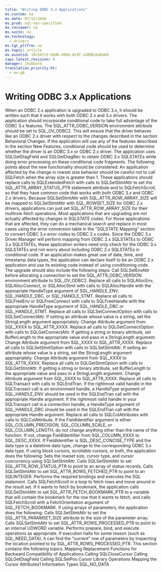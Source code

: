 ```yaml
---
title: "Writing ODBC 3.x Applications"
ms.custom: na
ms.date: 07/12/2016
ms.prod: sql-non-specified
ms.reviewer: na
ms.suite: na
ms.technology: 
  - drivers
ms.tgt_pltfrm: na
ms.topic: article
ms.assetid: 19c54fc5-9dd6-49b6-8c9f-a38961b40a65
caps.latest.revision: 4
manager: jhubbard
translation.priority.ht: 
  - en-gb
---
```

# Writing ODBC 3.x Applications
<?xml version="1.0" encoding="utf-8"?>
<developerConceptualDocument xmlns="http://ddue.schemas.microsoft.com/authoring/2003/5" xmlns:xlink="http://www.w3.org/1999/xlink" xmlns:xsi="http://www.w3.org/2001/XMLSchema-instance" xsi:schemaLocation="http://ddue.schemas.microsoft.com/authoring/2003/5 http://dduestorage.blob.core.windows.net/ddueschema/developer.xsd">
  <introduction>
    <para>When an ODBC 2.<legacyItalic>x </legacyItalic>application is upgraded to ODBC 3.<legacyItalic>x</legacyItalic>, it should be written such that it works with both ODBC 2.<legacyItalic>x </legacyItalic>and 3.<legacyItalic>x</legacyItalic> drivers. The application should incorporate conditional code to take full advantage of the ODBC 3.<legacyItalic>x</legacyItalic> features.</para>
    <para>The SQL_ATTR_ODBC_VERSION environment attribute should be set to SQL_OV_ODBC2. This will ensure that the driver behaves like an ODBC 2<legacyItalic>.x </legacyItalic>driver with respect to the changes described in the section <legacyLink xlink:href="a17ae701-6ab6-4eaf-9e46-d3b9cd0a3a67">Behavioral Changes</legacyLink>.</para>
    <para>If the application will use any of the features described in the section <legacyLink xlink:href="a8fcdd00-6cb3-4871-9489-6018b3d0d65f">New Features</legacyLink>, conditional code should be used to determine whether the driver is an ODBC 3.<legacyItalic>x</legacyItalic> or ODBC 2<legacyItalic>.x</legacyItalic> driver. The application uses <legacyBold>SQLGetDiagField</legacyBold> and <legacyBold>SQLGetDiagRec</legacyBold> to obtain ODBC 3.<legacyItalic>x</legacyItalic> SQLSTATEs while doing error processing on these conditional code fragments. The following points about the new functionality should be considered:  </para>
    <list class="bullet">
      <listItem>
        <para>An application affected by the change in rowset size behavior should be careful not to call <legacyBold>SQLFetch</legacyBold> when the array size is greater than 1. These applications should replace calls to <legacyBold>SQLExtendedFetch</legacyBold> with calls to <legacyBold>SQLSetStmtAttr</legacyBold> to set the SQL_ATTR_ARRAY_STATUS_PTR statement attribute and to <legacyBold>SQLFetchScroll</legacyBold>, so that they have common code that works with both ODBC 3.<legacyItalic>x</legacyItalic> and ODBC 2.<legacyItalic>x </legacyItalic>drivers. Because <legacyBold>SQLSetStmtAttr</legacyBold> with SQL_ATTR_ROW_ARRAY_SIZE will be mapped to <legacyBold>SQLSetStmtAttr</legacyBold> with SQL_ROWSET_SIZE for ODBC 2.<legacyItalic>x </legacyItalic>drivers, applications can just set SQL_ATTR_ROW_ARRAY_SIZE for their multirow fetch operations.</para>
      </listItem>
      <listItem>
        <para>Most applications that are upgrading are not actually affected by changes in SQLSTATE codes. For those applications that are affected, they can do a mechanical search and replace in most cases using the error conversion table in the "SQLSTATE Mapping" section to convert ODBC 3.<legacyItalic>x</legacyItalic> error codes to ODBC 2<legacyItalic>.x</legacyItalic> codes. Since the ODBC 3<legacyItalic>.x</legacyItalic> Driver Manager will perform mapping from ODBC 2.<legacyItalic>x </legacyItalic>SQLSTATEs to ODBC 3.<legacyItalic>x</legacyItalic> SQLSTATEs, these application writers need only check for the ODBC 3.<legacyItalic>x</legacyItalic> SQLSTATEs and not worry about including ODBC 2.<legacyItalic>x </legacyItalic>SQLSTATEs in conditional code.</para>
      </listItem>
      <listItem>
        <para>If an application makes great use of date, time, and timestamp data types, the application can declare itself to be an ODBC 2.<legacyItalic>x </legacyItalic>application and use its existing code instead of using conditioning code.</para>
      </listItem>
    </list>
    <para>The upgrade should also include the following steps:  </para>
    <list class="bullet">
      <listItem>
        <para>Call <legacyBold>SQLSetEnvAttr</legacyBold> before allocating a connection to set the SQL_ATTR_ODBC_VERSION environment attribute to SQL_OV_ODBC2.</para>
      </listItem>
      <listItem>
        <para>Replace all calls to <legacyBold>SQLAllocEnv</legacyBold>, <legacyBold>SQLAllocConnect</legacyBold>, or <legacyBold>SQLAllocStmt</legacyBold> with calls to <legacyBold>SQLAllocHandle</legacyBold> with the appropriate <legacyItalic>HandleType</legacyItalic> argument of SQL_HANDLE_ENV, SQL_HANDLE_DBC, or SQL_HANDLE_STMT.</para>
      </listItem>
      <listItem>
        <para>Replace all calls to <legacyBold>SQLFreeEnv</legacyBold> or <legacyBold>SQLFreeConnect</legacyBold> with calls to <legacyBold>SQLFreeHandle</legacyBold> with the appropriate <legacyItalic>HandleType</legacyItalic> argument of SQL_HANDLE_DBC or SQL_HANDLE_STMT.</para>
      </listItem>
      <listItem>
        <para>Replace all calls to <legacyBold>SQLSetConnectOption</legacyBold> with calls to <legacyBold>SQLSetConnectAttr</legacyBold>. If setting an attribute whose value is a string, set the <legacyItalic>StringLength</legacyItalic> argument appropriately. Change <legacyItalic>Attribute</legacyItalic> argument from SQL_XXXX to SQL_ATTR_XXXX.</para>
      </listItem>
      <listItem>
        <para>Replace all calls to <legacyBold>SQLGetConnectOption</legacyBold> with calls to <legacyBold>SQLGetConnectAttr</legacyBold>. If getting a string or binary attribute, set <legacyItalic>BufferLength</legacyItalic> to the appropriate value and pass in a <legacyItalic>StringLength</legacyItalic> argument. Change <legacyItalic>Attribute</legacyItalic> argument from SQL_XXXX to SQL_ATTR_XXXX.</para>
      </listItem>
      <listItem>
        <para>Replace all calls to <legacyBold>SQLSetStmtOption</legacyBold> with calls to <legacyBold>SQLSetStmtAttr</legacyBold>. If setting an attribute whose value is a string, set the <legacyItalic>StringLength</legacyItalic> argument appropriately. Change <legacyItalic>Attribute</legacyItalic> argument from SQL_XXXX to SQL_ATTR_XXXX.</para>
      </listItem>
      <listItem>
        <para>Replace all calls to <legacyBold>SQLGetStmtOption</legacyBold> with calls to <legacyBold>SQLGetStmtAttr</legacyBold>. If getting a string or binary attribute, set <legacyItalic>BufferLength</legacyItalic> to the appropriate value and pass in a <legacyItalic>StringLength</legacyItalic> argument. Change <legacyItalic>Attribute</legacyItalic> argument from SQL_XXXX to SQL_ATTR_XXXX.</para>
      </listItem>
      <listItem>
        <para>Replace all calls to <legacyBold>SQLTransact</legacyBold> with calls to <legacyBold>SQLEndTran</legacyBold>. If the rightmost valid handle in the <legacyBold>SQLTransact</legacyBold> call is an environment handle, a <legacyItalic>HandleType</legacyItalic> argument of SQL_HANDLE_ENV should be used in the <legacyBold>SQLEndTran</legacyBold> call with the appropriate <legacyItalic>Handle</legacyItalic> argument. If the rightmost valid handle in your <legacyBold>SQLTransact</legacyBold> call is a connection handle, a <legacyItalic>HandleType</legacyItalic> argument of SQL_HANDLE_DBC should be used in the <legacyBold>SQLEndTran</legacyBold> call with the appropriate <legacyItalic>Handle</legacyItalic> argument.</para>
      </listItem>
      <listItem>
        <para>Replace all calls to <legacyBold>SQLColAttributes</legacyBold> with calls to <legacyBold>SQLColAttribute</legacyBold>. If the <legacyItalic>FieldIdentifier</legacyItalic> argument is either SQL_COLUMN_PRECISION, SQL_COLUMN_SCALE, or SQL_COLUMN_LENGTH, do not change anything other than the name of the function. If not, change <legacyItalic>FieldIdentifier</legacyItalic> from SQL_COLUMN_XXXX to SQL_DESC_XXXX. If <legacyItalic>FieldIdentifier</legacyItalic> is SQL_DESC_CONCISE_TYPE and the data type is a datetime data type, change to the corresponding ODBC 3<legacyItalic>.x</legacyItalic> data type.</para>
      </listItem>
      <listItem>
        <para>If using block cursors, scrollable cursors, or both, the application does the following: </para>
        <list class="bullet">
          <listItem>
            <para>Sets the rowset size, cursor type, and cursor concurrency using <legacyBold>SQLSetStmtAttr</legacyBold>.</para>
          </listItem>
          <listItem>
            <para>Calls <legacyBold>SQLSetStmtAttr</legacyBold> to set SQL_ATTR_ROW_STATUS_PTR to point to an array of status records.</para>
          </listItem>
          <listItem>
            <para>Calls <legacyBold>SQLSetStmtAttr</legacyBold> to set SQL_ATTR_ROWS_FETCHED_PTR to point to an SQLINTEGER.</para>
          </listItem>
          <listItem>
            <para>Performs the required bindings and executes the SQL statement.</para>
          </listItem>
          <listItem>
            <para>Calls <legacyBold>SQLFetchScroll</legacyBold> in a loop to fetch rows and move around in the result set.</para>
          </listItem>
          <listItem>
            <para>If it wants to fetch by bookmark, the application calls <legacyBold>SQLSetStmtAttr</legacyBold> to set SQL_ATTR_FETCH_BOOKMARK_PTR to a variable that will contain the bookmark for the row that it wants to fetch, and calls <legacyBold>SQLFetchScroll</legacyBold> with a <legacyItalic>FetchOrientation</legacyItalic> argument of SQL_FETCH_BOOKMARK.</para>
          </listItem>
        </list>
      </listItem>
      <listItem>
        <para>If using arrays of parameters, the application does the following: </para>
        <list class="bullet">
          <listItem>
            <para>Calls <legacyBold>SQLSetStmtAttr</legacyBold> to set the SQL_ATTR_PARAMSET_SIZE attribute to the size of the parameter array.</para>
          </listItem>
          <listItem>
            <para>Calls <legacyBold>SQLSetStmtAttr</legacyBold> to set SQL_ATTR_ROWS_PROCESSED_PTR to point to an internal UDWORD variable.</para>
          </listItem>
          <listItem>
            <para>Performs prepare, bind, and execute operations as appropriate.</para>
          </listItem>
          <listItem>
            <para>If execution halts for some reason (such as SQL_NEED_DATA), it can find the "current" row of parameters by inspecting the location pointed to by SQL_ATTR_ROWS_PROCESSED_PTR.</para>
          </listItem>
        </list>
      </listItem>
    </list>
    <para>This section contains the following topics.  </para>
    <list class="bullet">
      <listItem>
        <para>             <legacyLink xlink:href="f5e6d9da-76ef-42cb-b3f5-f640857df732">Mapping Replacement Functions for Backward Compatibility of Applications</legacyLink>           </para>
      </listItem>
      <listItem>
        <para>             <legacyLink xlink:href="ef448c39-a9ad-4f07-8ef3-65bd4cef672a">Calling SQLCloseCursor</legacyLink>           </para>
      </listItem>
      <listItem>
        <para>             <legacyLink xlink:href="3c4fb606-b81c-4f11-9820-f0a54e3bc401">Calling SQLGetDiagField</legacyLink>           </para>
      </listItem>
      <listItem>
        <para>             <legacyLink xlink:href="846354b8-966c-4c2c-b32f-b0c8e649cedd">Calling SQLSetPos</legacyLink>           </para>
      </listItem>
      <listItem>
        <para>             <legacyLink xlink:href="04d514b1-dc4d-4b84-bf35-60f4657ef1f6">Cursor Library Operations</legacyLink>           </para>
      </listItem>
      <listItem>
        <para>             <legacyLink xlink:href="9f112449-ca86-45ac-a865-e6174d67f91b">Mapping the Cursor Attributes1 Information Types</legacyLink>           </para>
      </listItem>
      <listItem>
        <para>             <legacyLink xlink:href="07a4144a-a548-4578-b2be-715c3cf73bf8">SQL_NO_DATA</legacyLink>           </para>
      </listItem>
    </list>
  </introduction>
  <relatedTopics />
</developerConceptualDocument>